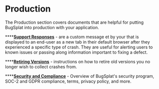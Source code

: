 # Production

The Production section covers documents that are helpful for putting BugSplat into production with your application.  

\*\*\*\*[**Support Responses**](setting-up-custom-support-responses.md) - are a custom message et by your that is displayed to an end-user as a new tab in their default browser after they experienced a specific type of crash.  They are useful for alerting users to known issues or passing along information important to fixing a defect.

\*\*\*\*[**Retiring Versions**](how-to-stop-reporting-versions-of-an-application.md) - instructions on how to retire old versions you no longer wish to collect crashes from.

\*\*\*\*[**Security and Compliance**](security-privacy-and-compliance/) - Overview of BugSplat's security program, SOC-2 and GDPR compliance, terms, privacy policy, and more.

